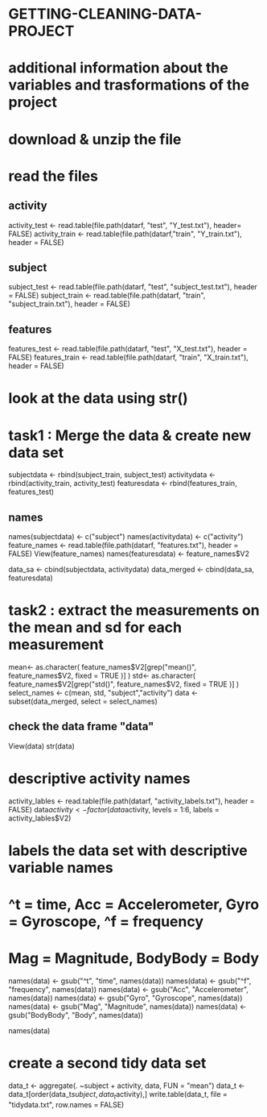 # GETTING-CLEANING-DATA-PROJECT

# additional information about the variables and trasformations of the project


# download & unzip the file


# read the files
## activity
activity_test <- read.table(file.path(datarf, "test", "Y_test.txt"), header= FALSE)
activity_train <- read.table(file.path(datarf,"train", "Y_train.txt"), header = FALSE)


## subject
subject_test <- read.table(file.path(datarf, "test", "subject_test.txt"), header = FALSE)
subject_train <- read.table(file.path(datarf, "train", "subject_train.txt"), header = FALSE)

## features
features_test <- read.table(file.path(datarf, "test", "X_test.txt"), header = FALSE)
features_train <- read.table(file.path(datarf, "train", "X_train.txt"), header = FALSE)

# look at the data using str()


# task1 : Merge the data & create new data set
subjectdata <- rbind(subject_train, subject_test)
activitydata <- rbind(activity_train, activity_test)
featuresdata <- rbind(features_train, features_test)

## names
names(subjectdata) <- c("subject")
names(activitydata) <- c("activity")
feature_names <- read.table(file.path(datarf, "features.txt"), header = FALSE)
View(feature_names)
names(featuresdata) <- feature_names$V2

data_sa <- cbind(subjectdata, activitydata)
data_merged <- cbind(data_sa, featuresdata)

# task2 : extract the measurements on the mean and sd for each measurement
mean<- as.character( feature_names$V2[grep("mean()", feature_names$V2, fixed = TRUE )] )
std<- as.character( feature_names$V2[grep("std()", feature_names$V2, fixed = TRUE )] )
select_names <- c(mean, std, "subject","activity")
data <- subset(data_merged, select = select_names)

## check the data frame "data"
View(data)
str(data)

# descriptive activity names
activity_lables <- read.table(file.path(datarf, "activity_labels.txt"), header = FALSE)
data$activity <- factor(data$activity, levels = 1:6, labels = activity_lables$V2)

# labels the data set with descriptive variable names
# ^t = time, Acc = Accelerometer, Gyro = Gyroscope, ^f = frequency
# Mag = Magnitude, BodyBody = Body

names(data) <- gsub("^t", "time", names(data))
names(data) <- gsub("^f", "frequency", names(data))
names(data) <- gsub("Acc", "Accelerometer", names(data))
names(data) <- gsub("Gyro", "Gyroscope", names(data))
names(data) <- gsub("Mag", "Magnitude", names(data))
names(data) <- gsub("BodyBody", "Body", names(data))

names(data)


# create a second tidy data set

data_t <- aggregate(. ~subject + activity, data, FUN = "mean")
data_t <- data_t[order(data_t$subject, data_t$activity),]
write.table(data_t, file = "tidydata.txt", row.names = FALSE)



























